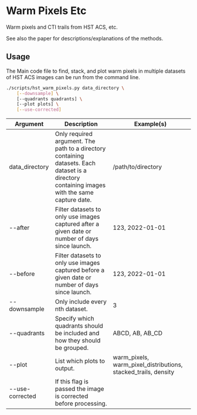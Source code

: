 Warm Pixels Etc
===============

Warm pixels and CTI trails from HST ACS, etc.

See also the paper for descriptions/explanations of the methods.

Usage
-----

The Main code file to find, stack, and plot warm pixels in multiple datasets of HST ACS images can be run from the 
command line.

```bash
./scripts/hst_warm_pixels.py data_directory \
    [--downsample] \
    [--quadrants quadrants] \
    [--plot plots] \
    [--use-corrected]
```

|Argument|Description|Example(s)|
|--------|-----------|----------|
|data_directory| Only required argument. The path to a directory containing datasets. Each dataset is a directory containing images with the same capture date.|/path/to/directory|
|--after|Filter datasets to only use images captured after a given date or number of days since launch.|123, 2022-01-01|
|--before|Filter datasets to only use images captured before a given date or number of days since launch.|123, 2022-01-01|
|--downsample|Only include every nth dataset.|3|
|--quadrants|Specify which quadrants should be included and how they should be grouped.|ABCD, AB, AB_CD|
|--plot|List which plots to output.|warm_pixels, warm_pixel_distributions, stacked_trails, density|
|--use-corrected|If this flag is passed the image is corrected before processing.||
